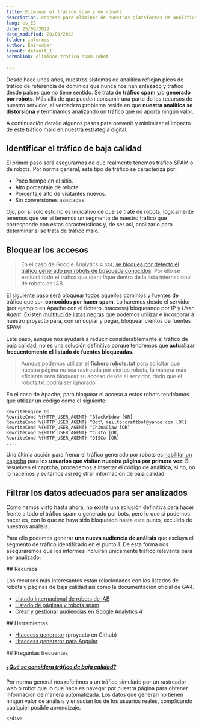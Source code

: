 ```yaml
---
title: Eliminar el tráfico spam y de robots
description: Proceso para eliminar de nuestras plataformas de analítica el tráfico spam y el generado por robots.
lang: es_ES
date: 25/09/2022
date_modified: 29/09/2022
folder: informes
author: Emirodgar
layout: default_1
permalink: eliminar-trafico-spam-robot
  
---
```


Desde hace unos años, nuestros sistemas de analítica reflejan picos de tráfico de referencia de dominios que nunca nos han enlazado y tráfico desde países que no tiene sentido. Se trata de **tráfico spam** y/o **generado por robots**. Más allá de que pueden consumir una parte de los recursos de nuestro servidor, el verdadero problema reside en que **nuestra analítica se distorsiona** y terminamos analizando un tráfico que no aporta ningún valor.

A continuación detallo algunos pasos para prevenir y minimizar el impacto de este tráfico malo en nuestra estrategia digital.

## Identificar el tráfico de baja calidad

El primer paso será asegurarnos de que realmente tenemos tráfico SPAM o de robots. Por norma general, este tipo de tráfico se caracteriza por:

 - Poco tiempo en el sitio.
 - Alto porcentaje de rebote.
 - Porcentaje alto de visitantes nuevos.
 - Sin conversiones asociadas.
 
Ojo, por sí solo esto no es indicativo de que se trate de robots, lógicamente tenemos que ver si tenemos un segmento de nuestro tráfico que corresponde con estas características y, de ser así, analizarlo para determinar si se trata de tráfico malo.

## Bloquear los accesos

> En el caso de Google Analytics 4 `GA4`, [se bloquea por defecto el tráfico generado por robots de búsqueda conocidos](https://support.google.com/analytics/answer/9888366?hl=es). Por ello se excluirá todo el tráfico que identifique dentro de la lista internacional de robots de IAB.

El siguiente paso será bloquear todos aquellos dominios y fuentes de tráfico que son **conocidos por hacer spam**. Lo haremos desde el servidor (por ejemplo en Apache con el fichero .htaccess) bloqueando por IP y *User Agent*. Existen [multitud de listas negras](http://tab-studio.com/en/blocking-robots-on-your-page/) que podemos utilizar e incorporar a nuestro proyecto para, con un copiar y pegar, bloquear cientos de fuentes SPAM.

Este paso, aunque nos ayudará a reducir considerablemente el tráfico de baja calidad, no es una solución definitiva porque tendremos que **actualizar frecuentemente el listado de fuentes bloqueadas**.

> Aunque podemos utilizar el **fichero robots.txt** para solicitar que nuestra página no sea rastreada por ciertos robots, la manera más eficiente será bloquear su acceso desde el servidor, dado que el robots.txt podría ser ignorado.

En el caso de Apache, para bloquear el acceso a estos robots tendríamos que utilizar un código como el siguiente:

    RewriteEngine On 
    RewriteCond %{HTTP_USER_AGENT} ^BlackWidow [OR]
    RewriteCond %{HTTP_USER_AGENT} ^Bot\ mailto:craftbot@yahoo.com [OR]
    RewriteCond %{HTTP_USER_AGENT} ^ChinaClaw [OR]
    RewriteCond %{HTTP_USER_AGENT} ^Custo [OR]
    RewriteCond %{HTTP_USER_AGENT} ^DISCo [OR]
    ....

Una última acción para frenar el tráfico generado por robots es [habilitar un captcha](https://www.google.com/recaptcha/intro/v3beta.html) para los **usuarios que visitan nuestra página por primera vez**. Si resuelven el captcha, procedemos a insertar el código de analítica, si no, no lo hacemos y evitamos así registrar información de baja calidad.

## Filtrar los datos adecuados para ser analizados

Como hemos visto hasta ahora, no existe una solución definitiva para hacer frente a todo el tráfico spam o generado por bots, pero lo que sí podemos hacer es, con lo que no haya sido bloqueado hasta este punto, excluirlo de nuestros análisis.

Para ello podemos generar **una nueva audiencia de análisis** que excluya el segmento de tráfico identificado en el punto 1. De esta forma nos aseguraremos que los informes incluirán únicamente tráfico relevante para ser analizado. 


<section id="cs_recursos"></section>
## Recursos


Los recursos más interesantes están relacionados con los listados de robots y páginas de baja calidad así como la documentación oficial de GA4. 

- [Listado internacional de robots de IAB](https://www.iab.com/guidelines/iab-abc-international-spiders-bots-list/)
- [Listado de páginas y robots spam](https://tab-studio.com/en/blocking-robots-on-your-page/)
- [Crear y gestionar audiencias en Google Analytics 4](https://support.google.com/analytics/answer/9267572?hl=es#zippy=,secciones-de-este-art%C3%ADculo)


<section id="cs_herramientas"></section>
## Herramientas

 - [Htaccess generator](https://emirodgar.github.io/htaccess-generator/) (proyecto en Github)
 - [Htaccess generator para Angular](https://julianpoemp.github.io/ngx-htaccess-generator/#/generator)



<section id="cs_pr"></section>
## Preguntas frecuentes


 <div class="row">
  <div class="col-lg-12">
   <div class="accordion accordion-alterate arrow-right" id="popularTopics">
    <div class="card">
		<div class="card-header" id="heading1">
	<h5 class="mb-0"> <a href="#" class="collapsed" data-toggle="collapse" data-target="#collapse1" aria-expanded="false" aria-controls="collapse1">¿Qué se considera tráfico de baja calidad?</a> </h5>
	</div>
	<div id="collapse1" class="collapse" aria-labelledby="heading1" data-parent="#popularTopics">
	<div class="card-body">Por norma general nos referimos a un tráfico simulado por un rastreador web o robot que lo que hace es navegar por nuestra página para obtener información de manera automatizada. Los datos que generan no tienen ningún valor de análisis y ensucian los de los usuarios reales, complicando cualquier posible aprendizaje. </div>

	</div>

</div>

</div>
</div>
</div>
<!--stackedit_data:
eyJoaXN0b3J5IjpbMTE5MzIyMjgyOF19
-->